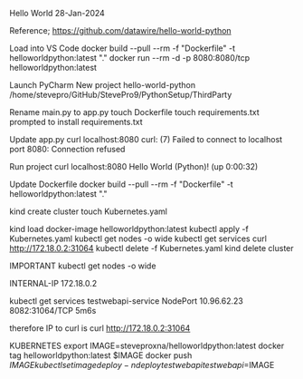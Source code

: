 Hello World
28-Jan-2024

Reference;
https://github.com/datawire/hello-world-python

Load into VS Code
docker build --pull --rm -f "Dockerfile" -t helloworldpython:latest "."
docker run --rm -d -p 8080:8080/tcp helloworldpython:latest 


Launch PyCharm
New project
hello-world-python
/home/stevepro/GitHub/StevePro9/PythonSetup/ThirdParty


Rename main.py to app.py
touch Dockerfile
touch requirements.txt
prompted to install requirements.txt


Update app.py
curl localhost:8080
curl: (7) Failed to connect to localhost port 8080: Connection refused

Run project
curl localhost:8080
Hello World (Python)! (up 0:00:32)

Update Dockerfile
docker build --pull --rm -f "Dockerfile" -t helloworldpython:latest "." 


kind create cluster
touch Kubernetes.yaml

kind load docker-image helloworldpython:latest
kubectl apply -f Kubernetes.yaml
kubectl get nodes -o wide
kubectl get services
curl http://172.18.0.2:31064
kubectl delete -f Kubernetes.yaml
kind delete cluster

IMPORTANT
kubectl get nodes -o wide

INTERNAL-IP
172.18.0.2

kubectl get services
testwebapi-service   NodePort    10.96.62.23   <none>        8082:31064/TCP   5m6s

therefore IP to curl is
curl http://172.18.0.2:31064


KUBERNETES
export IMAGE=steveproxna/helloworldpython:latest
docker tag helloworldpython:latest $IMAGE
docker push $IMAGE
kubectl set image deploy -n deploy testwebapi testwebapi=$IMAGE